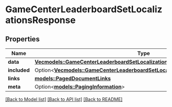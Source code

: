 # GameCenterLeaderboardSetLocalizationsResponse

## Properties

Name | Type | Description | Notes
------------ | ------------- | ------------- | -------------
**data** | [**Vec<models::GameCenterLeaderboardSetLocalization>**](GameCenterLeaderboardSetLocalization.md) |  | 
**included** | Option<[**Vec<models::GameCenterLeaderboardSetLocalizationsResponseIncludedInner>**](GameCenterLeaderboardSetLocalizationsResponse_included_inner.md)> |  | [optional]
**links** | [**models::PagedDocumentLinks**](PagedDocumentLinks.md) |  | 
**meta** | Option<[**models::PagingInformation**](PagingInformation.md)> |  | [optional]

[[Back to Model list]](../README.md#documentation-for-models) [[Back to API list]](../README.md#documentation-for-api-endpoints) [[Back to README]](../README.md)


